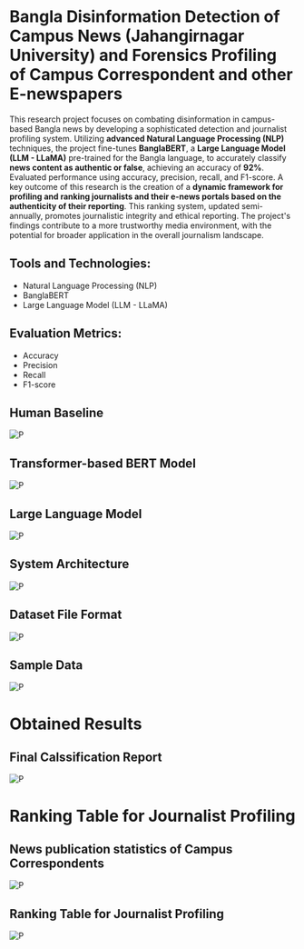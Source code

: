 # Bangla Disinformation Detection of Campus News (Jahangirnagar University) and Forensics Profiling of Campus Correspondent and other E-newspapers

This research project focuses on combating disinformation in campus-based Bangla news by developing a sophisticated detection and journalist profiling system. Utilizing **advanced Natural Language Processing (NLP)** techniques, the project fine-tunes **BanglaBERT**, a **Large Language Model (LLM - LLaMA)** pre-trained for the Bangla language, to accurately classify **news content as authentic or false**, achieving an accuracy of **92%**. Evaluated performance using accuracy, precision, recall, and F1-score. A key outcome of this research is the creation of a **dynamic framework for profiling and ranking journalists and their e-news portals based on the authenticity of their reporting**. This ranking system, updated semi-annually, promotes journalistic integrity and ethical reporting. The project's findings contribute to a more trustworthy media environment, with the potential for broader application in the overall journalism landscape.

## Tools and Technologies:

* Natural Language Processing (NLP)
* BanglaBERT
* Large Language Model (LLM - LLaMA)

## Evaluation Metrics:

* Accuracy
* Precision
* Recall
* F1-score

## Human Baseline
![P](HumanBaseline.png)

## Transformer-based BERT Model
![P](BERTmechanism.png)

## Large Language Model
![P](LLMmechanism.png)

## System Architecture
![P](SystemArchitecture.png)

## Dataset File Format
![P](DatasetFileFormat.png)

## Sample Data
![P](SampleData.png)

# Obtained Results
## Final Calssification Report
![P](ClassificationReportV1.png)

# Ranking Table for Journalist Profiling
## News publication statistics of Campus Correspondents
![P](NewspublicationstatisticsofCampusCorrespondents.png)

## Ranking Table for Journalist Profiling
![P](RankingTableforJournalistProfiling.png)







